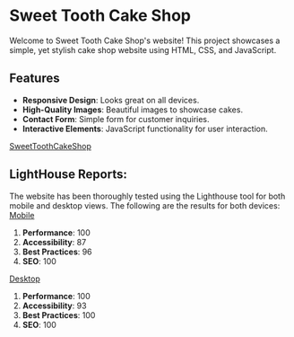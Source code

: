 # Sweet Tooth Cake Shop

Welcome to Sweet Tooth Cake Shop's website! This project showcases a simple, yet stylish cake shop website using HTML, CSS, and JavaScript.

## Features

- **Responsive Design**: Looks great on all devices.
- **High-Quality Images**: Beautiful images to showcase cakes.
- **Contact Form**: Simple form for customer inquiries.
- **Interactive Elements**: JavaScript functionality for user interaction.

[SweetToothCakeShop](https://sweet-toothcakeshop.netlify.app/)
## LightHouse Reports:
The website has been thoroughly tested using the Lighthouse tool for both mobile and desktop views. The following are the results for both devices:
[Mobile](https://pagespeed.web.dev/analysis/https-sweet-toothcakeshop-netlify-app/ehbt6rxz6l?form_factor=mobile)
1. **Performance**: 100
2. **Accessibility**: 87
3. **Best Practices**: 96
4. **SEO**: 100

[Desktop](https://pagespeed.web.dev/analysis/https-sweet-toothcakeshop-netlify-app/ehbt6rxz6l?form_factor=desktop)
1. **Performance**: 100
2. **Accessibility**: 93
3. **Best Practices**: 100
4. **SEO**: 100

